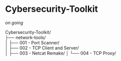 # Cybersecurity-Toolkit
_on going_

Cybersecurity-Toolkit/  
├── network-tools/  
│   ├── 001 - Port Scanner/  
│   ├── 002 - TCP Client and Server/  
│   ├── 003 - Netcat Remake/
│   └── 004 - TCP Proxy/


